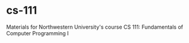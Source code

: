 # cs-111
Materials for Northwestern University's course CS 111: Fundamentals of Computer Programming I
